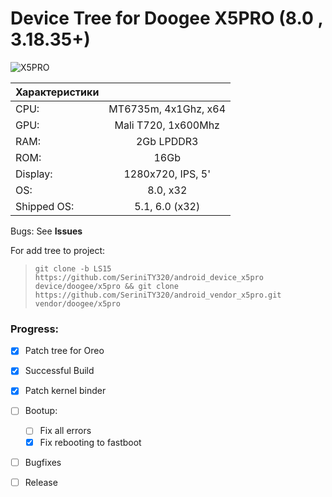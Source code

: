 #                                       Device Tree for Doogee X5PRO (8.0 , 3.18.35+)
 
 ![X5PRO](https://ae01.alicdn.com/kf/HTB11K0yLVXXXXXGXFXXq6xXFXXXs/%D0%9D%D0%BE%D0%B2%D1%8B%D0%B9-original-Doogee-X5-Doogee-X5-Pro-Android-5-1-5-0-HD-1280-720-%D0%A7%D0%B5%D1%82%D1%8B%D1%80%D0%B5%D1%85%D1%8A%D1%8F%D0%B4%D0%B5%D1%80%D0%BD%D1%8B%D1%85.jpg)
 
 | Характеристики |                      |
 | ---------------|:--------------------:|
 | CPU:           | MT6735m, 4x1Ghz, x64 |
 | GPU:           | Mali T720, 1x600Mhz  |
 | RAM:           | 2Gb LPDDR3           |
 | ROM:           | 16Gb                 |
 | Display:       | 1280x720, IPS, 5'    |
 | OS:            | 8.0, x32           |
 | Shipped OS:    | 5.1, 6.0 (x32)       |
 
Bugs: 
See **Issues**

For add tree to project:
 > ``` git clone -b LS15 https://github.com/SeriniTY320/android_device_x5pro device/doogee/x5pro && git clone https://github.com/SeriniTY320/android_vendor_x5pro.git vendor/doogee/x5pro ```
 
### Progress:
- [x] Patch tree for Oreo
- [x] Successful Build
- [x] Patch kernel binder
- [ ] Bootup:
   - [ ] Fix all errors
   - [x] Fix rebooting to fastboot
- [ ] Bugfixes
- [ ] Release

